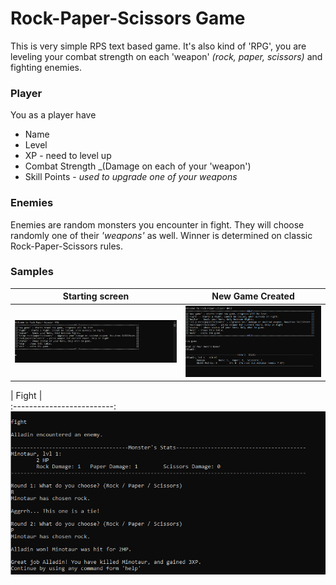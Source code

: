 # Rock-Paper-Scissors Game
This is very simple RPS text based game. It's also kind of 'RPG', you are leveling your combat strength on each 'weapon' _(rock, paper, scissors)_ and fighting enemies.

### Player
You as a player have
- Name
- Level
- XP - need to level up
- Combat Strength _(Damage on each of your 'weapon')
- Skill Points - _used to upgrade one of your weapons_

### Enemies
Enemies are random monsters you encounter in fight. They will choose randomly one of their _'weapons'_ as well. Winner is determined on classic Rock-Paper-Scissors rules.

### Samples
| Starting screen          |  New Game Created |
:-------------------------:|:-------------------------:
<img src="https://github.com/xadam1/rpsGame/blob/master/resources/help.png">  |  <img src="https://github.com/xadam1/rpsGame/blob/master/resources/newGame.png">

| Fight |         
:-------------------------:
<img src="https://github.com/xadam1/rpsGame/blob/master/resources/fight.png">
